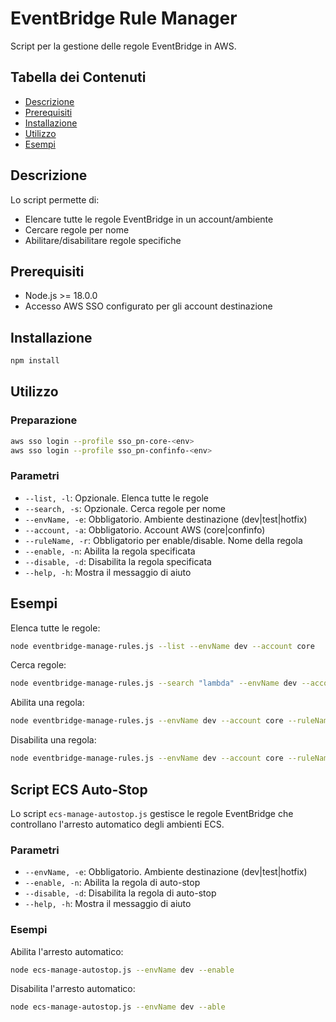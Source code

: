 # EventBridge Rule Manager

Script per la gestione delle regole EventBridge in AWS.

## Tabella dei Contenuti

* [Descrizione](#descrizione)
* [Prerequisiti](#prerequisiti)
* [Installazione](#installazione)
* [Utilizzo](#utilizzo)
* [Esempi](#esempi)

## Descrizione

Lo script permette di:
- Elencare tutte le regole EventBridge in un account/ambiente
- Cercare regole per nome
- Abilitare/disabilitare regole specifiche

## Prerequisiti

- Node.js >= 18.0.0
- Accesso AWS SSO configurato per gli account destinazione

## Installazione

```bash
npm install
```

## Utilizzo

### Preparazione

```bash
aws sso login --profile sso_pn-core-<env>
aws sso login --profile sso_pn-confinfo-<env>
```

### Parametri

- `--list, -l`: Opzionale. Elenca tutte le regole
- `--search, -s`: Opzionale. Cerca regole per nome
- `--envName, -e`: Obbligatorio. Ambiente destinazione (dev|test|hotfix)
- `--account, -a`: Obbligatorio. Account AWS (core|confinfo)
- `--ruleName, -r`: Obbligatorio per enable/disable. Nome della regola
- `--enable, -n`: Abilita la regola specificata
- `--disable, -d`: Disabilita la regola specificata
- `--help, -h`: Mostra il messaggio di aiuto

## Esempi

Elenca tutte le regole:
```bash
node eventbridge-manage-rules.js --list --envName dev --account core
```

Cerca regole:
```bash
node eventbridge-manage-rules.js --search "lambda" --envName dev --account core
```

Abilita una regola:
```bash
node eventbridge-manage-rules.js --envName dev --account core --ruleName myRule --enable
```

Disabilita una regola:
```bash
node eventbridge-manage-rules.js --envName dev --account core --ruleName myRule --disable
```

## Script ECS Auto-Stop

Lo script `ecs-manage-autostop.js` gestisce le regole EventBridge che controllano l'arresto automatico degli ambienti ECS.

### Parametri

- `--envName, -e`: Obbligatorio. Ambiente destinazione (dev|test|hotfix)
- `--enable, -n`: Abilita la regola di auto-stop
- `--disable, -d`: Disabilita la regola di auto-stop
- `--help, -h`: Mostra il messaggio di aiuto

### Esempi

Abilita l'arresto automatico:
```bash
node ecs-manage-autostop.js --envName dev --enable
```
Disabilita l'arresto automatico:
```bash
node ecs-manage-autostop.js --envName dev --able
```